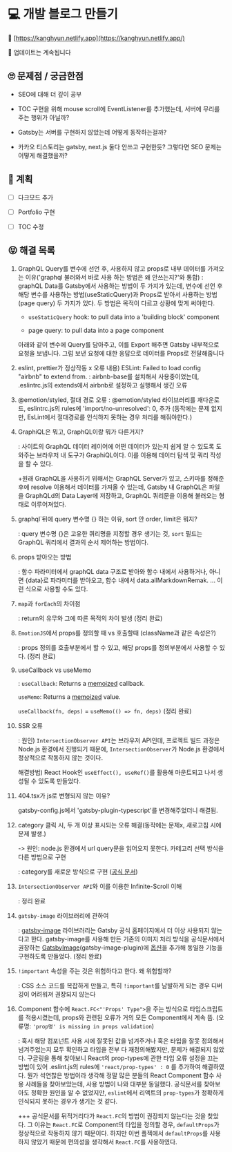 # 💻 개발 블로그 만들기

👀 [https://kanghyun.netlify.app](https://kanghyun.netlify.app/)

🔨 업데이트는 계속됩니다



## 🙄 문제점 / 궁금한점

- SEO에 대해 더 깊이 공부
- TOC 구현을 위해 mouse scroll에 EventListener를 추가했는데, 서버에 무리를 주는 행위가 아닐까?
- Gatsby는 서버를 구현하지 않았는데 어떻게 동작하는걸까?

- 카카오 티스토리는 gatsby, next.js 둘다 안쓰고 구현한듯? 그렇다면 SEO 문제는 어떻게 해결했을까?



## 🧐 계획

- [ ] 다크모드 추가
- [ ] Portfolio 구현
- [ ] TOC 수정





## 😝 해결 목록

1. GraphQL Query를 변수에 선언 후, 사용하지 않고 props로 내부 데이터를 가져오는 이유('graphql 불러와서 바로 사용 하는 방법은 왜 안쓰는지?'와 통합)
   : graphQL Data를 Gatsby에서 사용하는 방법이 두 가지가 있는데, 변수에 선언 후 해당 변수를 사용하는 방법(useStaticQuery)과 Props로 받아서 사용하는 방법(page query) 두 가지가 있다. 두 방법은 목적이 다르고 상황에 맞게 써야한다.

   - `useStaticQuery` hook: to pull data into a 'building block' component
   
   - page query: to pull data into a page component
   
   아래와 같이 변수에 Query를 담아주고, 이를 Export 해주면 Gatsby 내부적으로 요청을 보냅니다. 그럼 보낸 요청에 대한 응답으로 데이터를 Props로 전달해줍니다
   
2. eslint, prettier가 정상작동 x
   오류 내용) ESLint: Failed to load config "airbnb" to extend from. 
   : airbnb-base를 설치해서 사용중이었는데, .eslintrc.js의 extends에서 airbnb로 설정하고 실행해서 생긴 오류

3. @emotion/styled, 절대 경로 오류
   : @emotion/styled 라이브러리를 재다운로드, eslintrc.js의 rules에 'import/no-unresolved': 0, 추가 (동작에는 문제 없지만, EsLint에서 절대경로를 인식하지 못하는 경우 처리를 해줘야한다.)

4. GraphiQL은 뭐고, GraphQL이랑 뭐가 다른거지?

   : 사이트의 GraphQL 데이터 레이어에 어떤 데이터가 있는지 쉽게 알 수 있도록 도와주는 브라우저 내 도구가 GraphiQL이다. 이를 이용해 데이터 탐색 및 쿼리 작성을 할 수 있다.

   +원래 GraphQL을 사용하기 위해서는 GraphQL Server가 있고, 스키마를 정해준 후에 resolve 이용해서 데이터를 가져올 수 있는데, Gatsby 내 GraphQL은 파일을 GraphQLd의 Data Layer에 저장하고, GraphQL 쿼리문을 이용해 불러오는 형태로 이루어져있다.

5. graphql`뒤에 query 변수명 {} 하는 이유, sort 안 order, limit은 뭐지?

   : query 변수명 {}은 고유한 쿼리명을 지정할 경우 생기는 것, `sort` 필드는 GraphQL 쿼리에서 결과의 순서 제어하는 방법이다.

6. props 받아오는 방법

   : 함수 파라미터에서 graphQL data 구조로 받아와 함수 내에서 사용하거나, 아니면 {data}로 파라미터를 받아오고, 함수 내에서 data.allMarkdownRemak. ... 이런 식으로 사용할 수도 있다. 

7. `map`과 `forEach`의 차이점

   : return의 유무와 그에 따른 목적의 차이 발생 (정리 완료)

8. `EmotionJS`에서 props를 정의할 때 vs 호출할때 (className과 같은 속성은?)

   : props 정의를 호출부분에서 할 수 있고, 해당 props를 정의부분에서 사용할 수 있다. (정리 완료)

9. useCallback vs useMemo

   : `useCallback`: Returns a [memoized](https://en.wikipedia.org/wiki/Memoization) callback.

     `useMemo`: Returns a [memoized](https://en.wikipedia.org/wiki/Memoization) value.

   `useCallback(fn, deps)` = `useMemo(() => fn, deps)`  (정리 완료)

10. SSR 오류

    : 원인) `IntersectionObserver API`는 브라우저 API인데, 프로젝트 빌드 과정은 Node.js 환경에서 진행되기 때문에, `IntersectionObserver`가 Node.js 환경에서 정상적으로 작동하지 않는 것이다.

    해결방법) React Hook인 `useEffect(), useRef()`를 활용해 마운트되고 나서 생성될 수 있도록 만들었다.

11. 404.tsx가 js로 변형되지 않는 이유?

    gatsby-config.js에서 'gatsby-plugin-typescript'를 변경해주었더니 해결됨.

12. category 클릭 시, 두 개 이상 표시되는 오류 해결(동작에는 문제x, 새로고침 시에 문제 발생.) 

    -> 원인: node.js 환경에서 url query문을 읽어오지 못한다. 카테고리 선택 방식을 다른 방법으로 구현

    : category를 새로운 방식으로 구현 ([공식 문서](https://www.gatsbyjs.com/docs/adding-tags-and-categories-to-blog-posts/))

13. `IntersectionObserver API`와 이를 이용한 Infinite-Scroll 이해

    : 정리 완료

14. `gatsby-image` 라이브러리에 관하여

    : [gatsby-image](https://www.gatsbyjs.com/plugins/gatsby-image/) 라이브러리는 Gatsby 공식 홈페이지에서 더 이상 사용되지 않는다고 한다. gatsby-image를 사용해 만든 기존의 이미지 처리 방식을 공식문서에서 권장하는 [GatsbyImage](https://www.gatsbyjs.com/docs/tutorial/part-7/ )(gatsby-image-plugin)에 [옵션](https://www.gatsbyjs.com/docs/reference/built-in-components/gatsby-plugin-image/#image-options)을 추가해 동일한 기능을 구현하도록 만들었다. (정리 완료)
    
15. `!important` 속성을 주는 것은 위험하다고 한다. 왜 위험할까?

    : CSS 소스 코드를 복잡하게 만들고, 특히 `!important`를 남발하게 되는 경우 디버깅이 어려워져 권장되지 않는다
    
16. Component 함수에 `React.FC<"'Props' Type">`을 주는 방식으로 타입스크립트를 적용시켰는데, props와 관련된 오류가 거의 모든 Component에서 계속 뜸. (오류명: `'prop명' is missing in props validation`)

    : 혹시 해당 컴포넌트 사용 시에 잘못된 값을 넘겨주거나 혹은 타입을 잘못 정의해서 넘겨주었는지 모두 확인하고 타입을 전부 다 재정의해봤지만, 문제가 해결되지 않았다. 구글링을 통해 찾아보니 React의 prop-types에 관한 타입 오류 설정을 끄는 방법이 있어 .eslint.js의 rules에 `'react/prop-types' : 0` 를 추가하여 해결하였다. 뭔가 석연찮은 방법이라 생각해 정말 많은 분들의 React Component 함수 사용 사례들을 찾아보았는데, 사용 방법이 나와 대부분 동일했다. 공식문서를 찾아보아도 정확한 원인을 알 수 없었지만, `eslint`에서 리액트의 `prop-types`가 정확하게 인식되지 못하는 경우가 생기는 것 같다.

    +++ 공식문서를 뒤적거리다가 `React.FC`의 방법이 권장되지 않는다는 것을 찾았다. 그 이유는 `React.FC`로 Component의 타입을 정의할 경우, `defaultProps`가 정상적으로 작동하지 않기 때문이다. 하지만 이번 플젝에서 `defaultProps`를 사용하지 않았기 때문에 편의성을 생각해서 `React.FC`를 사용하였다. 